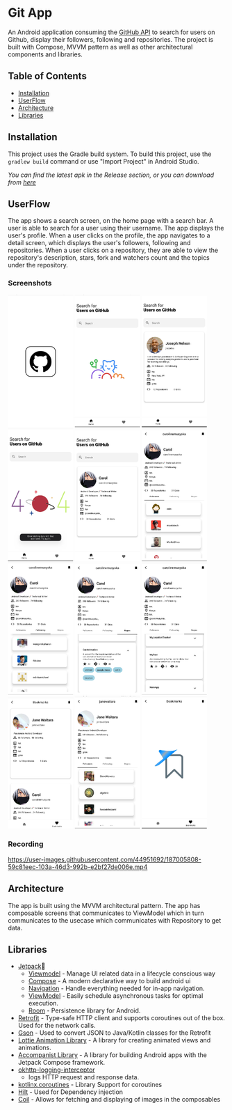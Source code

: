 
# Git App

An Android application consuming the [GitHub API](https://developer.github.com/v3/) to search for users on Github, display their followers, following and repositories. The project is
built with Compose, MVVM pattern as well as other architectural components and libraries.


## Table of Contents
- [Installation](#installation)
- [UserFlow](#userflow)
- [Architecture](#architecture)
- [Libraries](#libraies)

## Installation

This project uses the Gradle build system. To build this project, use the
`gradlew build` command or use "Import Project" in Android Studio.

_You can find the latest apk in the Release section, or you can download from [here]()_

## UserFlow
The app shows a search screen, on the home page with a search bar. A user is able to search for a user using their username. The app displays the user's profile. When a user clicks on the profile, the app navigates to a detail screen, which displays the user's followers, following and repositories.
When a user clicks on a repository, they are able to view the repository's description, stars, fork and watchers count and the topics under the repository.


### Screenshots

<img src="images/1.jpg" width=150/> <img src="images/2.jpg" width=150/> <img src="images/3.jpg" width=150/> <img src="images/4.jpg" width=150/>
<img src="images/5.jpg" width=150/> <img src="images/6.jpg" width=150/> <img src="images/7.jpg" width=150/> <img src="images/8.jpg" width=150/>
<img src="images/9.jpg" width=150/> <img src="images/10.jpg" width=150/> <img src="images/11.jpg" width=150/> <img src="images/12.jpg" width=150/>

### Recording


https://user-images.githubusercontent.com/44951692/187005808-59c81eec-103a-46d3-992b-e2bf27de006e.mp4



## Architecture
The app is built using the MVVM architectural pattern. The app has composable screens that communicates to ViewModel which in turn communicates to
the usecase which communicates with Repository to get data.


## Libraries
- [Jetpack](https://developer.android.com/jetpack)🚀
    - [Viewmodel](https://developer.android.com/topic/libraries/architecture/viewmodel) - Manage UI
      related data in a lifecycle conscious way
    - [Compose](https://developer.android.com/courses/pathways/compose) - A modern declarative way
      to build android ui
    - [Navigation](https://developer.android.com/jetpack/compose/navigation) - Handle everything needed for in-app navigation.
    - [ViewModel](https://developer.android.com/jetpack/compose/state#viewmodel-state) - Easily schedule asynchronous tasks for optimal execution.
    - [Room](https://developer.android.com/topic/libraries/architecture/room) - Persistence library for Android.
- [Retrofit](https://square.github.io/retrofit/) - Type-safe HTTP client and supports coroutines out
  of the box. Used for the network calls.
- [Gson](https://github.com/google/gson) - Used to convert JSON to Java/Kotlin classes for the
  Retrofit
- [Lottie Animation Library](https://lottiefiles.com/) - A library for creating animated views and animations.
- [Accompanist Library](https://github.com/google/accompanist) - A library for building Android apps with
  the Jetpack Compose framework.
- [okhttp-logging-interceptor](https://github.com/square/okhttp/blob/master/okhttp-logging-interceptor/README.md)
    - logs HTTP request and response data.
- [kotlinx.coroutines](https://github.com/Kotlin/kotlinx.coroutines) - Library Support for
  coroutines
- [Hilt](https://developer.android.com/training/dependency-injection/hilt-android) - Used for
  Dependency injection
- [Coil](https://coil-kt.github.io/coil/compose/) - Allows for fetching and displaying of images in
  the composables
